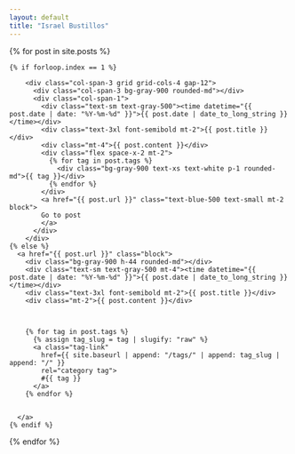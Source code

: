 ```yaml
---
layout: default
title: "Israel Bustillos"
---
```


<div class="grid grid-cols-3 sm:grid-cols-1 gap-12 my-8">
  {% for post in site.posts %}

    {% if forloop.index == 1 %}

        <div class="col-span-3 grid grid-cols-4 gap-12">
          <div class="col-span-3 bg-gray-900 rounded-md"></div>
          <div class="col-span-1">
            <div class="text-sm text-gray-500"><time datetime="{{ post.date | date: "%Y-%m-%d" }}">{{ post.date | date_to_long_string }}</time></div>
            <div class="text-3xl font-semibold mt-2">{{ post.title }}</div>
            <div class="mt-4">{{ post.content }}</div>
            <div class="flex space-x-2 mt-2">
              {% for tag in post.tags %}
                <div class="bg-gray-900 text-xs text-white p-1 rounded-md">{{ tag }}</div>
              {% endfor %}
            </div>
            <a href="{{ post.url }}" class="text-blue-500 text-small mt-2 block">
            Go to post
            </a>
          </div>
        </div>
    {% else %}
      <a href="{{ post.url }}" class="block">
        <div class="bg-gray-900 h-44 rounded-md"></div>
        <div class="text-sm text-gray-500 mt-4"><time datetime="{{ post.date | date: "%Y-%m-%d" }}">{{ post.date | date_to_long_string }}</time></div>
        <div class="text-3xl font-semibold mt-2">{{ post.title }}</div>
        <div class="mt-2">{{ post.content }}</div>



        {% for tag in post.tags %}
          {% assign tag_slug = tag | slugify: "raw" %}
          <a class="tag-link"
            href={{ site.baseurl | append: "/tags/" | append: tag_slug | append: "/" }}
            rel="category tag">
            #{{ tag }}
          </a>
        {% endfor %}


      </a>
    {% endif %}

{% endfor %}

</div>
